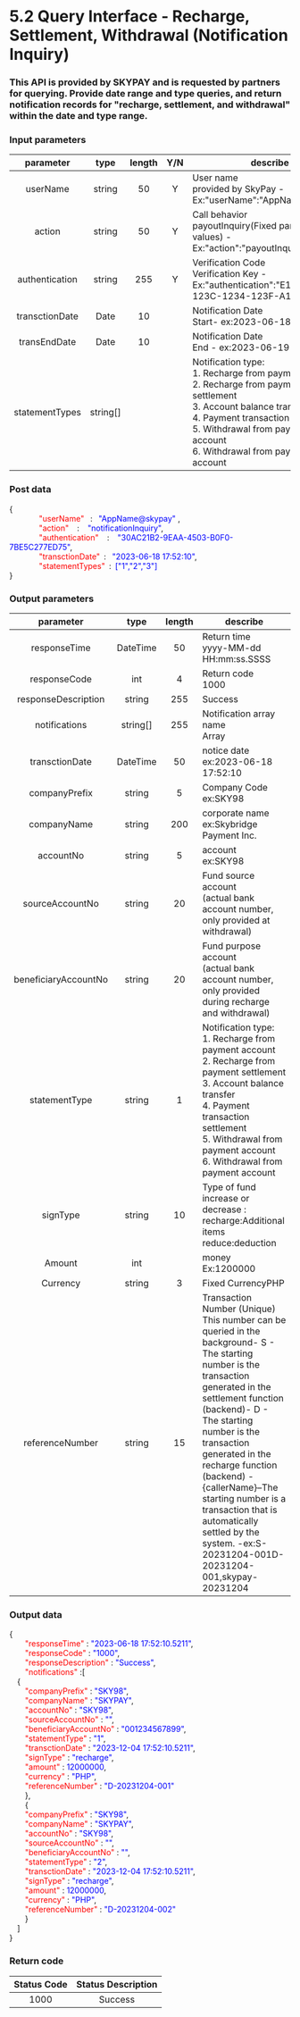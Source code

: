# 5.2 Query Interface - Recharge, Settlement, Withdrawal (Notification Inquiry)

### This API is provided by SKYPAY and is requested by partners for querying. Provide date range and type queries, and return notification records for "recharge, settlement, and withdrawal" within the date and type range.

### Input parameters
| parameter                        |    type     | length   |Y/N |describe|
| :-------------------------: | :-----------: |:-----:|:---:|--------------------------------|   
|userName |string|50|Y|User name<br> provided by SkyPay - Ex:"userName":"AppName@skypay"|
|action|string|50|Y|Call behavior<br>payoutInquiry(Fixed parameter values) - Ex:"action":"payoutInquiry"|
|authentication |string |255|Y|Verification Code <br> Verification Key - Ex:"authentication":"E1234567-123C-1234-123F-A12345670"|
|transctionDate|Date|10| |Notification Date <br> Start- ex:2023-06-18|
|transEndDate |Date|10| |Notification Date <br> End - ex:2023-06-19|
|statementTypes |string[]|| |Notification type:<br>1. Recharge from payment account<br>2. Recharge from payment settlement<br>3. Account balance transfer<br>4. Payment transaction settlement<br>5. Withdrawal from payment account<br>6. Withdrawal from payment account|
### Post data

{<br>
    <font color=red>&ensp;&ensp;&ensp;&ensp;"userName"</font>  :  <font color=blue>"AppName@skypay" </font>,<br>
    <font color=red>&ensp;&ensp;&ensp;&ensp;"action"</font>   :   <font color=blue>"notificationInquiry"</font>,<br>
    <font color=red>&ensp;&ensp;&ensp;&ensp;"authentication"</font>   :   <font color=blue>"30AC21B2-9EAA-4503-B0F0-7BE5C277ED75"</font>,<br>
    <font color=red>&ensp;&ensp;&ensp;&ensp;"transctionDate"</font> :  <font color=blue>"2023-06-18 17:52:10"</font>,<br>
    <font color=red>&ensp;&ensp;&ensp;&ensp;"statementTypes"</font> : <font color=blue>["1","2","3"]</font><br>
}

### Output parameters

| parameter                        |    type     | length   |describe|
| :-------------------------: | :-----------: |:-----:|--------------------------------|   
|responseTime  |DateTime|50|Return time <br> yyyy-MM-dd HH:mm:ss.SSSS|
|responseCode  |int|4|Return code <br> 1000|
|responseDescription |string|255|Success|
|notifications |string[]|255|Notification array name<br>Array|
|transctionDate  |DateTime|50|notice date<br> ex:2023-06-18 17:52:10|
|companyPrefix |string|5|Company Code<br> ex:SKY98|
|companyName |string|200|corporate name <br> ex:Skybridge Payment Inc.|
|accountNo |string|5|account <br> ex:SKY98|
|sourceAccountNo |string|20|Fund source account <br> (actual bank account number, only provided at withdrawal)|
|beneficiaryAccountNo |string|20|Fund purpose account<br>(actual bank account number, only provided during recharge and withdrawal)|
|statementType |string|1|Notification type:<br>1. Recharge from payment account<br>2. Recharge from payment settlement<br>3. Account balance transfer<br>4. Payment transaction settlement<br>5. Withdrawal from payment account<br>6. Withdrawal from payment account|
|signType |string|10|Type of fund increase or decrease :<br> recharge:Additional items <br> reduce:deduction|
|Amount|int||money <br> Ex:1200000|
|Currency |string|3|Fixed CurrencyPHP|
|referenceNumber|string|15|Transaction Number (Unique) <br> This number can be queried in the background- S - The starting number is the transaction generated in the settlement function (backend)- D - The starting number is the transaction generated in the recharge function (backend) - {callerName}–The starting number is a transaction that is automatically settled by the system. -ex:S-20231204-001D-20231204-001,skypay-20231204|

### Output data

{<br>
    <font color=red>&ensp;&ensp;&ensp;&ensp;"responseTime"</font> : <font color=blue>"2023-06-18 17:52:10.5211"</font>,<br>
    <font color=red>&ensp;&ensp;&ensp;&ensp;"responseCode"</font> : <font color=blue>"1000"</font>,<br>
    <font color=red>&ensp;&ensp;&ensp;&ensp;"responseDescription"</font> : <font color=blue>"Success"</font>,<br>
    <font color=red>&ensp;&ensp;&ensp;&ensp;"notifications"</font> :[<br>
    &ensp;&ensp;{<br>
        <font color=red>&ensp;&ensp;&ensp;&ensp;"companyPrefix"</font> : <font color=blue>"SKY98"</font>,<br>
        <font color=red>&ensp;&ensp;&ensp;&ensp;"companyName"</font> : <font color=blue>"SKYPAY"</font>,<br>
        <font color=red>&ensp;&ensp;&ensp;&ensp;"accountNo"</font> : <font color=blue>"SKY98"</font>,<br>
        <font color=red>&ensp;&ensp;&ensp;&ensp;"sourceAccountNo"</font> : <font color=blue>""</font>,<br>
        <font color=red>&ensp;&ensp;&ensp;&ensp;"beneficiaryAccountNo"</font> : <font color=blue>"001234567899"</font>,<br>
        <font color=red>&ensp;&ensp;&ensp;&ensp;"statementType"</font> : <font color=blue>"1"</font>,<br>
        <font color=red>&ensp;&ensp;&ensp;&ensp;"transctionDate"</font> : <font color=blue>"2023-12-04 17:52:10.5211"</font>,<br>
        <font color=red>&ensp;&ensp;&ensp;&ensp;"signType"</font> : <font color=blue>"recharge"</font>,<br>
        <font color=red>&ensp;&ensp;&ensp;&ensp;"amount"</font> : <font color=blue>12000000</font>,<br>
        <font color=red>&ensp;&ensp;&ensp;&ensp;"currency"</font> : <font color=blue>"PHP"</font>,<br>
        <font color=red>&ensp;&ensp;&ensp;&ensp;"referenceNumber"</font> : <font color=blue>"D-20231204-001"</font><br>
    &ensp;&ensp;&ensp;&ensp;},<br>
    &ensp;&ensp;&ensp;&ensp;{<br>
        <font color=red>&ensp;&ensp;&ensp;&ensp;"companyPrefix"</font> : <font color=blue>"SKY98"</font>,<br>
        <font color=red>&ensp;&ensp;&ensp;&ensp;"companyName"</font> : <font color=blue>"SKYPAY"</font>,<br>
        <font color=red>&ensp;&ensp;&ensp;&ensp;"accountNo"</font> : <font color=blue>"SKY98"</font>,<br>
        <font color=red>&ensp;&ensp;&ensp;&ensp;"sourceAccountNo"</font> : <font color=blue>""</font>,<br>
        <font color=red>&ensp;&ensp;&ensp;&ensp;"beneficiaryAccountNo"</font> : <font color=blue>""</font>,<br>
        <font color=red>&ensp;&ensp;&ensp;&ensp;"statementType"</font> : <font color=blue>"2"</font>,<br>
        <font color=red>&ensp;&ensp;&ensp;&ensp;"transctionDate"</font> : <font color=blue>"2023-12-04 17:52:10.5211"</font>,<br>
        <font color=red>&ensp;&ensp;&ensp;&ensp;"signType"</font> : <font color=blue>"recharge"</font>,<br>
        <font color=red>&ensp;&ensp;&ensp;&ensp;"amount"</font> : <font color=blue>12000000</font>,<br>
        <font color=red>&ensp;&ensp;&ensp;&ensp;"currency"</font> : <font color=blue>"PHP"</font>,<br>
        <font color=red>&ensp;&ensp;&ensp;&ensp;"referenceNumber"</font> : <font color=blue>"D-20231204-002"</font><br>
    &ensp;&ensp;&ensp;&ensp;}<br>
  &ensp;&ensp;]<br>
}

### Return code
| Status   Code                    |   Status Description   | 
| :-------------------------: | :-----------: |
|1000 |Success|




